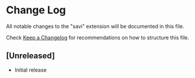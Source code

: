 # Change Log

All notable changes to the "savi" extension will be documented in this file.

Check [Keep a Changelog](http://keepachangelog.com/) for recommendations on how to structure this file.

## [Unreleased]

- Initial release